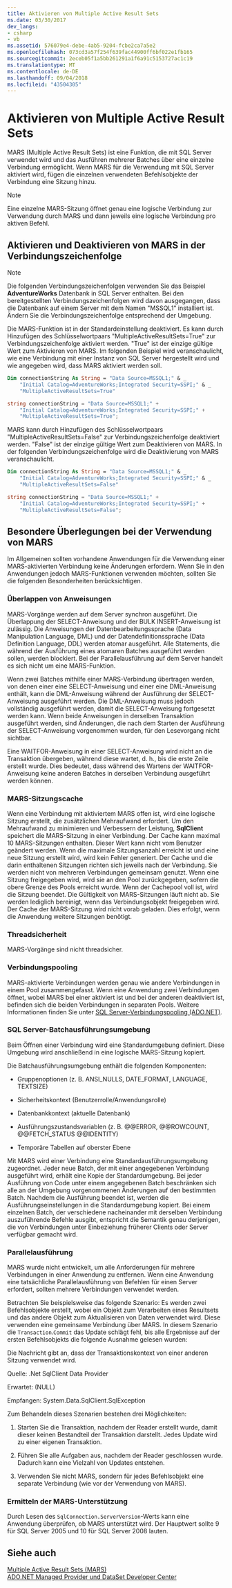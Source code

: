 ```yaml
---
title: Aktivieren von Multiple Active Result Sets
ms.date: 03/30/2017
dev_langs:
- csharp
- vb
ms.assetid: 576079e4-debe-4ab5-9204-fcbe2ca7a5e2
ms.openlocfilehash: 073cd3a57f254f639fac44900ff6bf022e1fb165
ms.sourcegitcommit: 2eceb05f1a5bb261291a1f6a91c5153727ac1c19
ms.translationtype: MT
ms.contentlocale: de-DE
ms.lasthandoff: 09/04/2018
ms.locfileid: "43504305"
---
```

# <a name="enabling-multiple-active-result-sets"></a>Aktivieren von Multiple Active Result Sets
MARS (Multiple Active Result Sets) ist eine Funktion, die mit SQL Server verwendet wird und das Ausführen mehrerer Batches über eine einzelne Verbindung ermöglicht. Wenn MARS für die Verwendung mit SQL Server aktiviert wird, fügen die einzelnen verwendeten Befehlsobjekte der Verbindung eine Sitzung hinzu.  
  
> [!NOTE]
>  Eine einzelne MARS-Sitzung öffnet genau eine logische Verbindung zur Verwendung durch MARS und dann jeweils eine logische Verbindung pro aktiven Befehl.  
  
## <a name="enabling-and-disabling-mars-in-the-connection-string"></a>Aktivieren und Deaktivieren von MARS in der Verbindungszeichenfolge  
  
> [!NOTE]
>  Die folgenden Verbindungszeichenfolgen verwenden Sie das Beispiel **AdventureWorks** Datenbank in SQL Server enthalten. Bei den bereitgestellten Verbindungszeichenfolgen wird davon ausgegangen, dass die Datenbank auf einem Server mit dem Namen "MSSQL1" installiert ist. Ändern Sie die Verbindungszeichenfolge entsprechend der Umgebung.  
  
 Die MARS-Funktion ist in der Standardeinstellung deaktiviert. Es kann durch Hinzufügen des Schlüsselwortpaars "MultipleActiveResultSets=True" zur Verbindungszeichenfolge aktiviert werden. "True" ist der einzige gültige Wert zum Aktivieren von MARS. Im folgenden Beispiel wird veranschaulicht, wie eine Verbindung mit einer Instanz von SQL Server hergestellt wird und wie angegeben wird, dass MARS aktiviert werden soll.  
  
```vb  
Dim connectionString As String = "Data Source=MSSQL1;" & _  
    "Initial Catalog=AdventureWorks;Integrated Security=SSPI;" & _  
    "MultipleActiveResultSets=True"  
```  
  
```csharp  
string connectionString = "Data Source=MSSQL1;" +   
    "Initial Catalog=AdventureWorks;Integrated Security=SSPI;" +  
    "MultipleActiveResultSets=True";  
```  
  
 MARS kann durch Hinzufügen des Schlüsselwortpaars "MultipleActiveResultSets=False" zur Verbindungszeichenfolge deaktiviert werden. "False" ist der einzige gültige Wert zum Deaktivieren von MARS. In der folgenden Verbindungszeichenfolge wird die Deaktivierung von MARS veranschaulicht.  
  
```vb  
Dim connectionString As String = "Data Source=MSSQL1;" & _  
    "Initial Catalog=AdventureWorks;Integrated Security=SSPI;" & _  
    "MultipleActiveResultSets=False"  
```  
  
```csharp  
string connectionString = "Data Source=MSSQL1;" +   
    "Initial Catalog=AdventureWorks;Integrated Security=SSPI;" +  
    "MultipleActiveResultSets=False";  
```  
  
## <a name="special-considerations-when-using-mars"></a>Besondere Überlegungen bei der Verwendung von MARS  
 Im Allgemeinen sollten vorhandene Anwendungen für die Verwendung einer MARS-aktivierten Verbindung keine Änderungen erfordern. Wenn Sie in den Anwendungen jedoch MARS-Funktionen verwenden möchten, sollten Sie die folgenden Besonderheiten berücksichtigen.  
  
### <a name="statement-interleaving"></a>Überlappen von Anweisungen  
 MARS-Vorgänge werden auf dem Server synchron ausgeführt. Die Überlappung der SELECT-Anweisung und der BULK INSERT-Anweisung ist zulässig. Die Anweisungen der Datenbearbeitungssprache (Data Manipulation Language, DML) und der Datendefinitionssprache (Data Definition Language, DDL) werden atomar ausgeführt. Alle Statements, die während der Ausführung eines atomaren Batches ausgeführt werden sollen, werden blockiert. Bei der Parallelausführung auf dem Server handelt es sich nicht um eine MARS-Funktion.  
  
 Wenn zwei Batches mithilfe einer MARS-Verbindung übertragen werden, von denen einer eine SELECT-Anweisung und einer eine DML-Anweisung enthält, kann die DML-Anweisung während der Ausführung der SELECT-Anweisung ausgeführt werden. Die DML-Anweisung muss jedoch vollständig ausgeführt werden, damit die SELECT-Anweisung fortgesetzt werden kann. Wenn beide Anweisungen in derselben Transaktion ausgeführt werden, sind Änderungen, die nach dem Starten der Ausführung der SELECT-Anweisung vorgenommen wurden, für den Lesevorgang nicht sichtbar.  
  
 Eine WAITFOR-Anweisung in einer SELECT-Anweisung wird nicht an die Transaktion übergeben, während diese wartet, d. h., bis die erste Zeile erstellt wurde. Dies bedeutet, dass während des Wartens der WAITFOR-Anweisung keine anderen Batches in derselben Verbindung ausgeführt werden können.  
  
### <a name="mars-session-cache"></a>MARS-Sitzungscache  
 Wenn eine Verbindung mit aktiviertem MARS offen ist, wird eine logische Sitzung erstellt, die zusätzlichen Mehraufwand erfordert. Um den Mehraufwand zu minimieren und Verbessern der Leistung, **SqlClient** speichert die MARS-Sitzung in einer Verbindung. Der Cache kann maximal 10 MARS-Sitzungen enthalten. Dieser Wert kann nicht vom Benutzer geändert werden. Wenn die maximale Sitzungsanzahl erreicht ist und eine neue Sitzung erstellt wird, wird kein Fehler generiert. Der Cache und die darin enthaltenen Sitzungen richten sich jeweils nach der Verbindung. Sie werden nicht von mehreren Verbindungen gemeinsam genutzt. Wenn eine Sitzung freigegeben wird, wird sie an den Pool zurückgegeben, sofern die obere Grenze des Pools erreicht wurde. Wenn der Cachepool voll ist, wird die Sitzung beendet. Die Gültigkeit von MARS-Sitzungen läuft nicht ab. Sie werden lediglich bereinigt, wenn das Verbindungsobjekt freigegeben wird. Der Cache der MARS-Sitzung wird nicht vorab geladen. Dies erfolgt, wenn die Anwendung weitere Sitzungen benötigt.  
  
### <a name="thread-safety"></a>Threadsicherheit  
 MARS-Vorgänge sind nicht threadsicher.  
  
### <a name="connection-pooling"></a>Verbindungspooling  
 MARS-aktivierte Verbindungen werden genau wie andere Verbindungen in einem Pool zusammengefasst. Wenn eine Anwendung zwei Verbindungen öffnet, wobei MARS bei einer aktiviert ist und bei der anderen deaktiviert ist, befinden sich die beiden Verbindungen in separaten Pools. Weitere Informationen finden Sie unter [SQL Server-Verbindungspooling (ADO.NET)](../../../../../docs/framework/data/adonet/sql-server-connection-pooling.md).  
  
### <a name="sql-server-batch-execution-environment"></a>SQL Server-Batchausführungsumgebung  
 Beim Öffnen einer Verbindung wird eine Standardumgebung definiert. Diese Umgebung wird anschließend in eine logische MARS-Sitzung kopiert.  
  
 Die Batchausführungsumgebung enthält die folgenden Komponenten:  
  
-   Gruppenoptionen (z. B. ANSI_NULLS, DATE_FORMAT, LANGUAGE, TEXTSIZE)  
  
-   Sicherheitskontext (Benutzerrolle/Anwendungsrolle)  
  
-   Datenbankkontext (aktuelle Datenbank)  
  
-   Ausführungszustandsvariablen (z. B. @@ERROR, @@ROWCOUNT, @@FETCH_STATUS @@IDENTITY)  
  
-   Temporäre Tabellen auf oberster Ebene  
  
 Mit MARS wird einer Verbindung eine Standardausführungsumgebung zugeordnet. Jeder neue Batch, der mit einer angegebenen Verbindung ausgeführt wird, erhält eine Kopie der Standardumgebung. Bei jeder Ausführung von Code unter einem angegebenen Batch beschränken sich alle an der Umgebung vorgenommenen Änderungen auf den bestimmten Batch. Nachdem die Ausführung beendet ist, werden die Ausführungseinstellungen in die Standardumgebung kopiert. Bei einem einzelnen Batch, der verschiedene nacheinander mit derselben Verbindung auszuführende Befehle ausgibt, entspricht die Semantik genau derjenigen, die von Verbindungen unter Einbeziehung früherer Clients oder Server verfügbar gemacht wird.  
  
### <a name="parallel-execution"></a>Parallelausführung  
 MARS wurde nicht entwickelt, um alle Anforderungen für mehrere Verbindungen in einer Anwendung zu entfernen. Wenn eine Anwendung eine tatsächliche Parallelausführung von Befehlen für einen Server erfordert, sollten mehrere Verbindungen verwendet werden.  
  
 Betrachten Sie beispielsweise das folgende Szenario: Es werden zwei Befehlsobjekte erstellt, wobei ein Objekt zum Verarbeiten eines Resultsets und das andere Objekt zum Aktualisieren von Daten verwendet wird. Diese verwenden eine gemeinsame Verbindung über MARS. In diesem Szenario die `Transaction`.`Commit` das Update schlägt fehl, bis alle Ergebnisse auf der ersten Befehlsobjekts die folgende Ausnahme gelesen wurden:  
  
 Die Nachricht gibt an, dass der Transaktionskontext von einer anderen Sitzung verwendet wird.  
  
 Quelle: .Net SqlClient Data Provider  
  
 Erwartet: (NULL)  
  
 Empfangen: System.Data.SqlClient.SqlException  
  
 Zum Behandeln dieses Szenarien bestehen drei Möglichkeiten:  
  
1.  Starten Sie die Transaktion, nachdem der Reader erstellt wurde, damit dieser keinen Bestandteil der Transaktion darstellt. Jedes Update wird zu einer eigenen Transaktion.  
  
2.  Führen Sie alle Aufgaben aus, nachdem der Reader geschlossen wurde. Dadurch kann eine Vielzahl von Updates entstehen.  
  
3.  Verwenden Sie nicht MARS, sondern für jedes Befehlsobjekt eine separate Verbindung (wie vor der Verwendung von MARS).  
  
### <a name="detecting-mars-support"></a>Ermitteln der MARS-Unterstützung  
 Durch Lesen des `SqlConnection.ServerVersion`-Werts kann eine Anwendung überprüfen, ob MARS unterstützt wird. Der Hauptwert sollte 9 für SQL Server 2005 und 10 für SQL Server 2008 lauten.  
  
## <a name="see-also"></a>Siehe auch  
 [Multiple Active Result Sets (MARS)](../../../../../docs/framework/data/adonet/sql/multiple-active-result-sets-mars.md)  
 [ADO.NET Managed Provider und DataSet Developer Center](https://go.microsoft.com/fwlink/?LinkId=217917)
